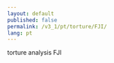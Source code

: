 ```yaml
---
layout: default
published: false
permalink: /v3_1/pt/torture/FJI/
lang: pt
---
```


torture analysis FJI
